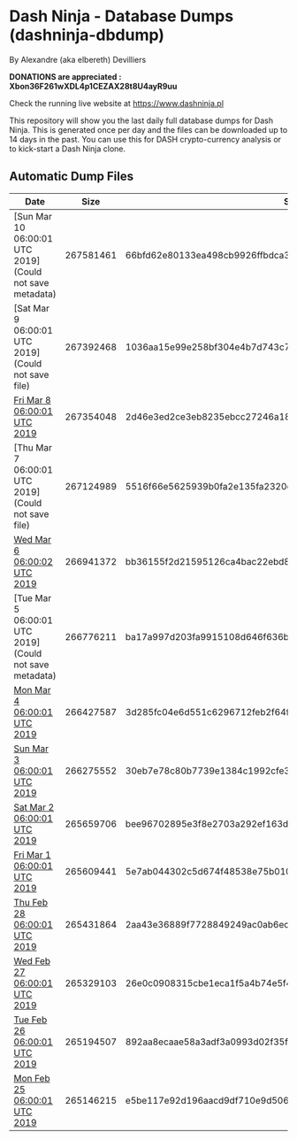 # Dash Ninja - Database Dumps (dashninja-dbdump)
By Alexandre (aka elbereth) Devilliers

**DONATIONS are appreciated : Xbon36F261wXDL4p1CEZAX28t8U4ayR9uu**

Check the running live website at https://www.dashninja.pl

This repository will show you the last daily full database dumps for Dash Ninja. This is generated once per day and the files can be downloaded up to 14 days in the past.
You can use this for DASH crypto-currency analysis or to kick-start a Dash Ninja clone.


## Automatic Dump Files
| Date | Size | SHA256 |
|--|--|--|
| [Sun Mar 10 06:00:01 UTC 2019](Could not save metadata) | 267581461 | 66bfd62e80133ea498cb9926ffbdca3fa13153412c3c05f126fb800675216823 | 
| [Sat Mar  9 06:00:01 UTC 2019](Could not save file) | 267392468 | 1036aa15e99e258bf304e4b7d743c728359f6c72ca40372b2f087a59ff9d9612 | 
| [Fri Mar  8 06:00:01 UTC 2019](https://transfer.sh/K339T/dashninja-dbdump-20190308070001.tar.bz2) | 267354048 | 2d46e3ed2ce3eb8235ebcc27246a18cb2570ef83042873de605cceb0d92c1cb6 | 
| [Thu Mar  7 06:00:01 UTC 2019](Could not save file) | 267124989 | 5516f66e5625939b0fa2e135fa2320e601d2febf5f77b937315c610406f56a75 | 
| [Wed Mar  6 06:00:02 UTC 2019](https://transfer.sh/hxSSu/dashninja-dbdump-20190306070002.tar.bz2) | 266941372 | bb36155f2d21595126ca4bac22ebd829d9c630e85f442ff29d518f648626c3c9 | 
| [Tue Mar  5 06:00:01 UTC 2019](Could not save metadata) | 266776211 | ba17a997d203fa9915108d646f636b923bc4722bc54cd1bcced4a4c02ff532e4 | 
| [Mon Mar  4 06:00:01 UTC 2019](https://transfer.sh/vxg1w/dashninja-dbdump-20190304070001.tar.bz2) | 266427587 | 3d285fc04e6d551c6296712feb2f64fd4bbefcb9cdb3662d0e30db975a9e7c79 | 
| [Sun Mar  3 06:00:01 UTC 2019](https://transfer.sh/13I3GO/dashninja-dbdump-20190303070001.tar.bz2) | 266275552 | 30eb7e78c80b7739e1384c1992cfe32caf14331d522369f0083acea385a38d9d | 
| [Sat Mar  2 06:00:01 UTC 2019](https://transfer.sh/iHcS6/dashninja-dbdump-20190302070001.tar.bz2) | 265659706 | bee96702895e3f8e2703a292ef163d9f155a0a42cb97a12bd1021881c04505e8 | 
| [Fri Mar  1 06:00:01 UTC 2019]() | 265609441 | 5e7ab044302c5d674f48538e75b010d5235b420a47360b34aa1f621f7aa8ee8a | 
| [Thu Feb 28 06:00:01 UTC 2019](https://transfer.sh/fxWKS/dashninja-dbdump-20190228070001.tar.bz2) | 265431864 | 2aa43e36889f7728849249ac0ab6ec923b0eb15052ffd54d42d641bb483e9216 | 
| [Wed Feb 27 06:00:01 UTC 2019](https://transfer.sh/f8sfW/dashninja-dbdump-20190227070001.tar.bz2) | 265329103 | 26e0c0908315cbe1eca1f5a4b74e5f4cdb34e196d6c217462c0ceceeb14e0111 | 
| [Tue Feb 26 06:00:01 UTC 2019](https://transfer.sh/16jxNg/dashninja-dbdump-20190226070001.tar.bz2) | 265194507 | 892aa8ecaae58a3adf3a0993d02f35f47fd8d23345eac2037e7c75b8ed60c660 | 
| [Mon Feb 25 06:00:01 UTC 2019](https://transfer.sh/hGsqi/dashninja-dbdump-20190225070001.tar.bz2) | 265146215 | e5be117e92d196aacd9df710e9d506a501a79068e44a56188e77805e7b56e92d | 
